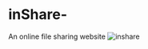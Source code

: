 # inShare-
An online file sharing website
![inshare](https://user-images.githubusercontent.com/72339853/116062476-8e2a1480-a6a1-11eb-8216-6c5f90b15ac3.png)

